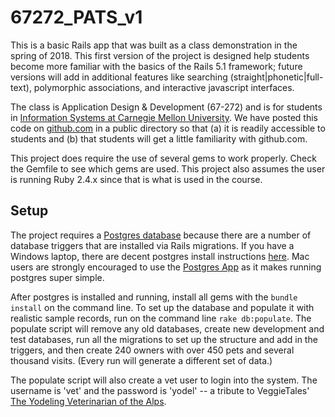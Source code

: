 67272_PATS_v1
==

This is a basic Rails app that was built as a class demonstration in the spring of 2018.  This first version of the project is designed help students become more familiar with the basics of the Rails 5.1 framework; future versions will add in additional features like searching (straight|phonetic|full-text), polymorphic associations, and interactive javascript interfaces.

The class is Application Design & Development (67-272) and is for students in [Information Systems at Carnegie Mellon University](https://67272.cmuis.net). We have posted this code on [github.com](https://github.com/profh) in a public directory so that (a) it is readily accessible to students and (b) that students will get a little familiarity with github.com.

This project does require the use of several gems to work properly. Check the Gemfile to see which gems are used. This project also assumes the user is running Ruby 2.4.x since that is what is used in the course.


Setup
--
The project requires a [Postgres database](https://www.postgresql.org/) because there are a number of database triggers that are installed via Rails migrations.  If you have a Windows laptop, there are decent postgres install instructions [here](https://wiki.postgresql.org/wiki/Running_%26_Installing_PostgreSQL_On_Native_Windows).  Mac users are strongly encouraged to use the [Postgres App](https://postgresapp.com/) as it makes running postgres super simple.  

After postgres is installed and running, install all gems with the `bundle install` on the command line.  To set up the database and populate it with realistic sample records, run on the command line `rake db:populate`.  The populate script will remove any old databases, create new development and test databases, run all the migrations to set up the structure and add in the triggers, and then create 240 owners with over 450 pets and several thousand visits. (Every run will generate a different set of data.)

The populate script will also create a vet user to login into the system.  The username is 'vet' and the password is 'yodel' -- a tribute to VeggieTales' [The Yodeling Veterinarian of the Alps](https://www.youtube.com/watch?v=bUkpE16b56g).
